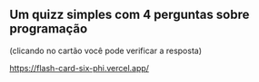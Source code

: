 ## Um quizz simples com 4 perguntas sobre programação

(clicando no cartão você pode verificar a resposta)

https://flash-card-six-phi.vercel.app/
